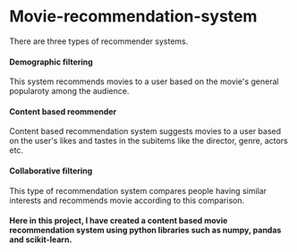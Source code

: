 # Movie-recommendation-system

There are three types of recommender systems. 

#### Demographic filtering

This system recommends movies to a user based on the movie's general popularoty among the audience.

#### Content based reommender

Content based recommendation system suggests movies to a user based on the user's likes and tastes in the subitems like the director, genre, actors etc.

#### Collaborative filtering

This type of recommendation system compares people having similar interests and recommends movie according to this comparison.


#### Here in this project, I have created a content based movie recommendation system using python libraries such as numpy, pandas and scikit-learn.
